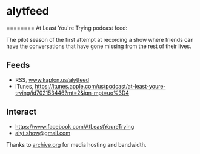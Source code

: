 # alytfeed
========
At Least You're Trying podcast feed:

The pilot season of the first attempt at recording a show where friends can have the conversations that have gone missing from the rest of their lives.


## Feeds
- RSS, www.kaplon.us/alytfeed
- iTunes, https://itunes.apple.com/us/podcast/at-least-youre-trying/id702153446?mt=2&ign-mpt=uo%3D4


## Interact
- https://www.facebook.com/AtLeastYoureTrying
- alyt.show@gmail.com

Thanks to [archive.org](http://www.archive.org) for media hosting and bandwidth.
